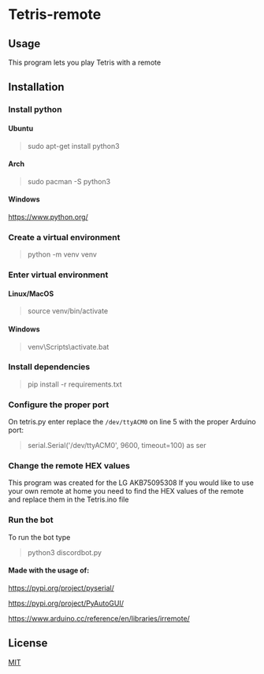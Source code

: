 # Tetris-remote

## Usage

This program lets you play Tetris with a remote

## Installation

### Install python

#### Ubuntu

>sudo apt-get install python3

#### Arch
>sudo pacman -S python3

#### Windows
https://www.python.org/

### Create a virtual environment
>python -m venv venv

### Enter virtual environment
#### Linux/MacOS
> source venv/bin/activate

#### Windows
> venv\Scripts\activate.bat


### Install dependencies
>pip install -r requirements.txt


### Configure the proper port

On tetris.py enter replace the ```/dev/ttyACM0``` on line 5 with the proper Arduino port:
> serial.Serial('/dev/ttyACM0', 9600, timeout=100) as ser

### Change the remote HEX values 

This program was created for the LG AKB75095308
If you would like to use your own remote at home you need to find the HEX values of the remote and replace them in the Tetris.ino file


### Run the bot
To run the bot type
>python3 discordbot.py


#### Made with the usage of:
https://pypi.org/project/pyserial/

https://pypi.org/project/PyAutoGUI/

https://www.arduino.cc/reference/en/libraries/irremote/


## License
[MIT](https://choosealicense.com/licenses/mit/)
